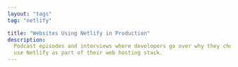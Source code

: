 ```yaml
---
layout: "tags"
tag: "netlify"

title: "Websites Using Netlify in Production"
description:
  Podcast episodes and interviews where developers go over why they chose to
  use Netlify as part of their web hosting stack.
---
```

